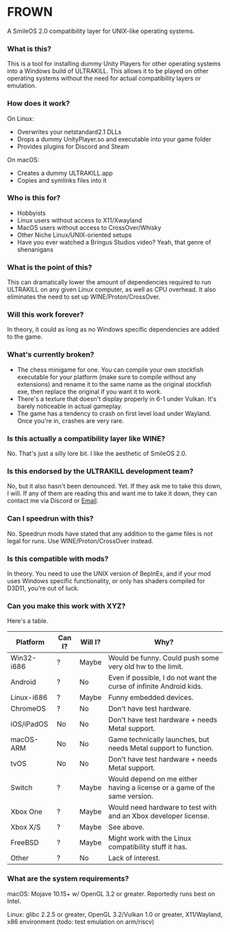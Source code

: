 # FROWN
A SmileOS 2.0 compatibility layer for UNIX-like operating systems.

### What is this?
This is a tool for installing dummy Unity Players for other operating systems into a Windows build of ULTRAKILL. This allows it to be played on other operating systems without the need for actual compatibility layers or emulation.

### How does it work?
On Linux:
- Overwrites your netstandard2.1 DLLs
- Drops a dummy UnityPlayer.so and executable into your game folder
- Provides plugins for Discord and Steam

On macOS:
- Creates a dummy ULTRAKILL.app
- Copies and symlinks files into it

### Who is this for?
- Hobbyists
- Linux users without access to X11/Xwayland
- MacOS users without access to CrossOver/Whisky
- Other Niche Linux/UNIX-oriented setups
- Have you ever watched a Bringus Studios video? Yeah, that genre of shenanigans

### What is the point of this?
This can dramatically lower the amount of dependencies required to run ULTRAKILL on any given Linux computer, as well as CPU overhead. It also eliminates the need to set up WINE/Proton/CrossOver.

### Will this work forever?
In theory, it could as long as no Windows specific dependencies are added to the game.

### What's currently broken?
- The chess minigame for one. You can compile your own stockfish executable for your platform (make sure to compile without any extensions) and rename it to the same name as the original stockfish exe, then replace the original if you want it to work.
- There's a texture that doesn't display properly in 6-1 under Vulkan. It's barely noticeable in actual gameplay.
- The game has a tendency to crash on first level load under Wayland. Once you're in, crashes are very rare.

### Is this actually a compatibility layer like WINE?
No. That's just a silly lore bit. I like the aesthetic of SmileOS 2.0.

### Is this endorsed by the ULTRAKILL development team?
No, but it also hasn't been denounced. Yet. If they ask me to take this down, I will. If any of them are reading this and want me to take it down, they can contact me via Discord or [Email](mailto:coatlessali@protonmail.com).

### Can I speedrun with this?
No. Speedrun mods have stated that any addition to the game files is not legal for runs. Use WINE/Proton/CrossOver instead.

### Is this compatible with mods?
In theory. You need to use the UNIX version of BepInEx, and if your mod uses Windows specific functionality, or only has shaders compiled for D3D11, you're out of luck.

### Can you make this work with XYZ?
Here's a table.

| Platform   | Can I? | Will I? | Why?                                                                      |
| ---------- | ------ | ------- | ------------------------------------------------------------------------- |
| Win32-i686 | ?      | Maybe   | Would be funny. Could push some very old hw to the limit.                 |
| Android    | ?      | No      | Even if possible, I do not want the curse of infinite Android kids.       |
| Linux-i686 | ?      | Maybe   | Funny embedded devices.                                                   |
| ChromeOS   | ?      | No      | Don't have test hardware.                                                 |
| iOS/iPadOS | No     | No      | Don't have test hardware + needs Metal support.                           |
| macOS-ARM  | No     | No      | Game technically launches, but needs Metal support to function.           |
| tvOS       | No     | No      | Don't have test hardware + needs Metal support.                           |
| Switch     | ?      | Maybe   | Would depend on me either having a license or a game of the same version. |
| Xbox One   | ?      | Maybe   | Would need hardware to test with and an Xbox developer license.           |
| Xbox X/S   | ?      | Maybe   | See above.                                                                |
| FreeBSD    | ?      | Maybe   | Might work with the Linux compatibility stuff it has.                     |
| Other      | ?      | No      | Lack of interest.                                                         |

### What are the system requirements?
macOS: Mojave 10.15+ w/ OpenGL 3.2 or greater. Reportedly runs best on Intel.

Linux: glibc 2.2.5 or greater, OpenGL 3.2/Vulkan 1.0 or greater, X11/Wayland, x86 environment (todo: test emulation on arm/riscv)
